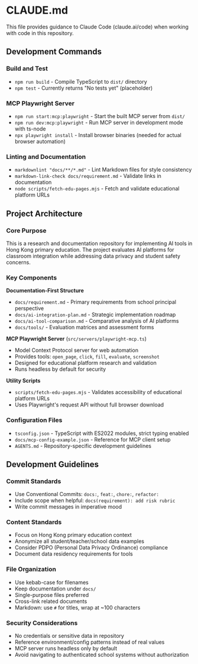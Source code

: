 # CLAUDE.md

This file provides guidance to Claude Code (claude.ai/code) when working with code in this repository.

## Development Commands

### Build and Test
- `npm run build` - Compile TypeScript to `dist/` directory
- `npm test` - Currently returns "No tests yet" (placeholder)

### MCP Playwright Server
- `npm run start:mcp:playwright` - Start the built MCP server from `dist/`
- `npm run dev:mcp:playwright` - Run MCP server in development mode with ts-node
- `npx playwright install` - Install browser binaries (needed for actual browser automation)

### Linting and Documentation
- `markdownlint "docs/**/*.md"` - Lint Markdown files for style consistency
- `markdown-link-check docs/requirement.md` - Validate links in documentation
- `node scripts/fetch-edu-pages.mjs` - Fetch and validate educational platform URLs

## Project Architecture

### Core Purpose
This is a research and documentation repository for implementing AI tools in Hong Kong primary education. The project evaluates AI platforms for classroom integration while addressing data privacy and student safety concerns.

### Key Components

**Documentation-First Structure**
- `docs/requirement.md` - Primary requirements from school principal perspective
- `docs/ai-integration-plan.md` - Strategic implementation roadmap
- `docs/ai-tool-comparison.md` - Comparative analysis of AI platforms
- `docs/tools/` - Evaluation matrices and assessment forms

**MCP Playwright Server** (`src/servers/playwright-mcp.ts`)
- Model Context Protocol server for web automation
- Provides tools: `open_page`, `click`, `fill`, `evaluate`, `screenshot`
- Designed for educational platform research and validation
- Runs headless by default for security

**Utility Scripts**
- `scripts/fetch-edu-pages.mjs` - Validates accessibility of educational platform URLs
- Uses Playwright's request API without full browser download

### Configuration Files
- `tsconfig.json` - TypeScript with ES2022 modules, strict typing enabled
- `docs/mcp-config-example.json` - Reference for MCP client setup
- `AGENTS.md` - Repository-specific development guidelines

## Development Guidelines

### Commit Standards
- Use Conventional Commits: `docs:`, `feat:`, `chore:`, `refactor:`
- Include scope when helpful: `docs(requirement): add risk rubric`
- Write commit messages in imperative mood

### Content Standards
- Focus on Hong Kong primary education context
- Anonymize all student/teacher/school data examples
- Consider PDPO (Personal Data Privacy Ordinance) compliance
- Document data residency requirements for tools

### File Organization
- Use kebab-case for filenames
- Keep documentation under `docs/`
- Single-purpose files preferred
- Cross-link related documents
- Markdown: use `#` for titles, wrap at ~100 characters

### Security Considerations
- No credentials or sensitive data in repository
- Reference environment/config patterns instead of real values
- MCP server runs headless only by default
- Avoid navigating to authenticated school systems without authorization